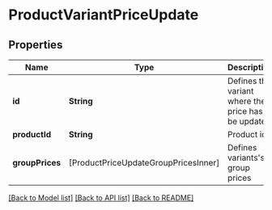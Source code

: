 # ProductVariantPriceUpdate

## Properties
Name | Type | Description | Notes
------------ | ------------- | ------------- | -------------
**id** | **String** | Defines the variant where the price has to be updated | [optional] 
**productId** | **String** | Product id | [optional] 
**groupPrices** | [ProductPriceUpdateGroupPricesInner] | Defines variants&#39;s group prices | 

[[Back to Model list]](../README.md#documentation-for-models) [[Back to API list]](../README.md#documentation-for-api-endpoints) [[Back to README]](../README.md)


